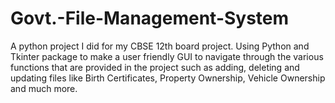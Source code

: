 # Govt.-File-Management-System
A python project I did for my CBSE 12th board project. Using Python and Tkinter package to make a user friendly GUI to navigate through the various functions that are provided in the project such as adding, deleting and updating files like Birth Certificates, Property Ownership, Vehicle Ownership and much more.  
